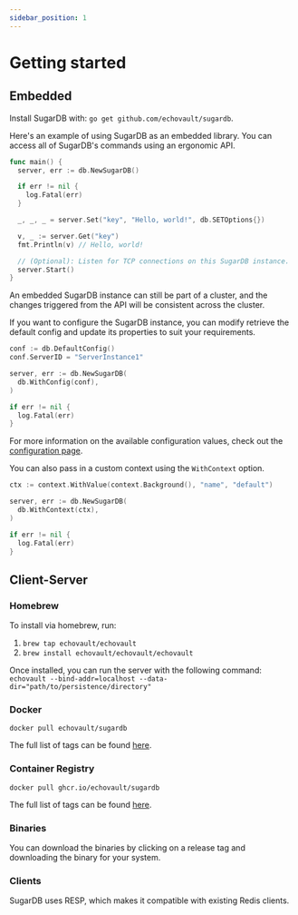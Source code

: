 ```yaml
---
sidebar_position: 1
---
```


# Getting started

## Embedded

Install SugarDB with: `go get github.com/echovault/sugardb`.

Here's an example of using SugarDB as an embedded library.
You can access all of SugarDB's commands using an ergonomic API.

```go
func main() {
  server, err := db.NewSugarDB()

  if err != nil {
    log.Fatal(err)
  }

  _, _, _ = server.Set("key", "Hello, world!", db.SETOptions{})

  v, _ := server.Get("key")
  fmt.Println(v) // Hello, world!

  // (Optional): Listen for TCP connections on this SugarDB instance.
  server.Start()
}
```

An embedded SugarDB instance can still be part of a cluster, and the changes triggered 
from the API will be consistent across the cluster.

If you want to configure the SugarDB instance, you can modify retrieve the default config and 
update its properties to suit your requirements.

```go
conf := db.DefaultConfig()
conf.ServerID = "ServerInstance1"

server, err := db.NewSugarDB(
  db.WithConfig(conf),
)

if err != nil {
  log.Fatal(err)
}
```

For more information on the available configuration values, 
check out the <a href="/docs/configuration">configuration page</a>.

You can also pass in a custom context using the `WithContext` option.

```go
ctx := context.WithValue(context.Background(), "name", "default")

server, err := db.NewSugarDB(
  db.WithContext(ctx),
)

if err != nil {
  log.Fatal(err)
}
```

## Client-Server

### Homebrew

To install via homebrew, run:
1) `brew tap echovault/echovault`
2) `brew install echovault/echovault/echovault`

Once installed, you can run the server with the following command:
`echovault --bind-addr=localhost --data-dir="path/to/persistence/directory"`

### Docker

`docker pull echovault/sugardb`

The full list of tags can be found [here](https://hub.docker.com/r/echovault/sugardb/tags).

### Container Registry

`docker pull ghcr.io/echovault/sugardb`

The full list of tags can be found [here](https://github.com/EchoVault/SugarDB/pkgs/container/echovault).

### Binaries

You can download the binaries by clicking on a release tag and downloading
the binary for your system.

### Clients

SugarDB uses RESP, which makes it compatible with existing Redis clients.

